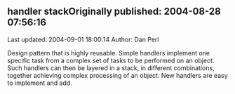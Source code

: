 ## handler stackOriginally published: 2004-08-28 07:56:16 
Last updated: 2004-09-01 18:00:14 
Author: Dan Perl 
 
Design pattern that is highly reusable.  Simple handlers implement one specific task from a complex set of tasks to be performed on an object.  Such handlers can then be layered in a stack, in different combinations, together achieving complex processing of an object.  New handlers are easy to implement and add.